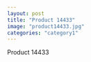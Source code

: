 ```yaml
---
layout: post
title: "Product 14433"
image: "product14433.jpg"
categories: "category1"
---
```

Product 14433
